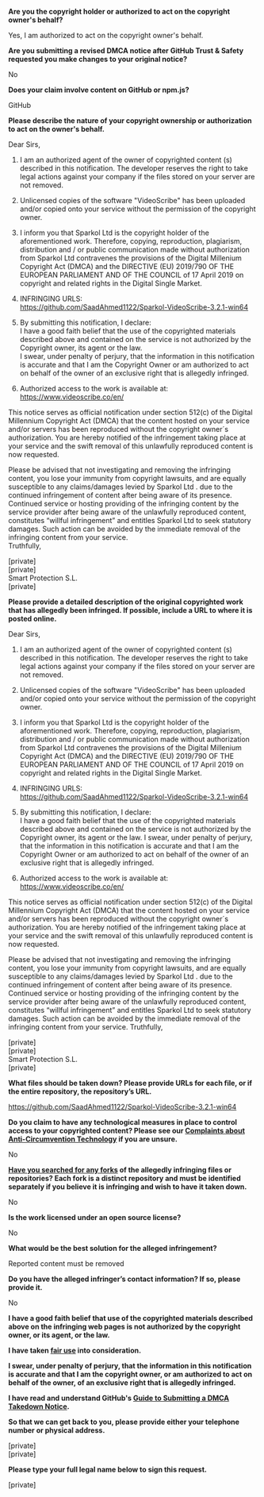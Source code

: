 **Are you the copyright holder or authorized to act on the copyright owner's behalf?**

Yes, I am authorized to act on the copyright owner's behalf.

**Are you submitting a revised DMCA notice after GitHub Trust & Safety requested you make changes to your original notice?**

No

**Does your claim involve content on GitHub or npm.js?**

GitHub

**Please describe the nature of your copyright ownership or authorization to act on the owner's behalf.**

Dear Sirs,

1. I am an authorized agent of the owner of copyrighted content (s) described in this notification. The developer reserves the right to take legal actions against your company if the files stored on your server are not removed.

2. Unlicensed copies of the software "VideoScribe" has been uploaded and/or copied onto your service without the permission of the copyright owner.

3. I inform you that Sparkol Ltd is the copyright holder of the aforementioned work. Therefore, copying, reproduction, plagiarism, distribution and / or public communication made without authorization from Sparkol Ltd contravenes the provisions of the Digital Millenium Copyright Act (DMCA) and the DIRECTIVE (EU) 2019/790 OF THE EUROPEAN PARLIAMENT AND OF THE COUNCIL of 17 April 2019 on copyright and related rights in the Digital Single Market.

4. INFRINGING URLS:  
https://github.com/SaadAhmed1122/Sparkol-VideoScribe-3.2.1-win64

5. By submitting this notification, I declare:  
I have a good faith belief that the use of the copyrighted materials described above and contained on the service is not authorized by the Copyright owner, its agent or the law.  
I swear, under penalty of perjury, that the information in this notification is accurate and that I am the Copyright Owner or am authorized to act on behalf of the owner of an exclusive right that is allegedly infringed.

6. Authorized access to the work is available at: https://www.videoscribe.co/en/

This notice serves as official notification under section 512(c) of the Digital Millennium Copyright Act (DMCA) that the content hosted on your service and/or servers has been reproduced without the copyright owner´s authorization.
You are hereby notified of the infringement taking place at your service and the swift removal of this unlawfully reproduced content is now requested.

Please be advised that not investigating and removing the infringing content, you lose your immunity from copyright lawsuits, and are equally susceptible to any claims/damages levied by Sparkol Ltd . due to the continued infringement of content after being aware of its presence.
Continued service or hosting providing of the infringing content by the service provider after being aware of the unlawfully reproduced content, constitutes “willful infringement” and entitles Sparkol Ltd to seek statutory damages. Such action can be avoided by the immediate removal of the infringing content from your service.  
Truthfully,  

[private]  
[private]  
Smart Protection S.L.  
[private]  

**Please provide a detailed description of the original copyrighted work that has allegedly been infringed. If possible, include a URL to where it is posted online.**

Dear Sirs,

1. I am an authorized agent of the owner of copyrighted content (s) described in this notification. The developer reserves the right to take legal actions against your company if the files stored on your server are not removed.

2. Unlicensed copies of the software "VideoScribe" has been uploaded and/or copied onto your service without the permission of the copyright owner.

3. I inform you that Sparkol Ltd is the copyright holder of the aforementioned work. Therefore, copying, reproduction, plagiarism, distribution and / or public communication made without authorization from Sparkol Ltd contravenes the provisions of the Digital Millenium Copyright Act (DMCA) and the DIRECTIVE (EU) 2019/790 OF THE EUROPEAN PARLIAMENT AND OF THE COUNCIL of 17 April 2019 on copyright and related rights in the Digital Single Market.

4. INFRINGING URLS:  
https://github.com/SaadAhmed1122/Sparkol-VideoScribe-3.2.1-win64

5. By submitting this notification, I declare:  
I have a good faith belief that the use of the copyrighted materials described above and contained on the service is not authorized by the Copyright owner, its agent or the law.
I swear, under penalty of perjury, that the information in this notification is accurate and that I am the Copyright Owner or am authorized to act on behalf of the owner of an exclusive right that is allegedly infringed.

6. Authorized access to the work is available at: https://www.videoscribe.co/en/

This notice serves as official notification under section 512(c) of the Digital Millennium Copyright Act (DMCA) that the content hosted on your service and/or servers has been reproduced without the copyright owner´s authorization.
You are hereby notified of the infringement taking place at your service and the swift removal of this unlawfully reproduced content is now requested.

Please be advised that not investigating and removing the infringing content, you lose your immunity from copyright lawsuits, and are equally susceptible to any claims/damages levied by Sparkol Ltd . due to the continued infringement of content after being aware of its presence.
Continued service or hosting providing of the infringing content by the service provider after being aware of the unlawfully reproduced content, constitutes “willful infringement” and entitles Sparkol Ltd to seek statutory damages. Such action can be avoided by the immediate removal of the infringing content from your service.
Truthfully,  

[private]  
[private]  
Smart Protection S.L.  
[private]  

**What files should be taken down? Please provide URLs for each file, or if the entire repository, the repository’s URL.**

https://github.com/SaadAhmed1122/Sparkol-VideoScribe-3.2.1-win64

**Do you claim to have any technological measures in place to control access to your copyrighted content? Please see our <a href="https://docs.github.com/articles/guide-to-submitting-a-dmca-takedown-notice#complaints-about-anti-circumvention-technology">Complaints about Anti-Circumvention Technology</a> if you are unsure.**

No

**<a href="https://docs.github.com/articles/dmca-takedown-policy#b-what-about-forks-or-whats-a-fork">Have you searched for any forks</a> of the allegedly infringing files or repositories? Each fork is a distinct repository and must be identified separately if you believe it is infringing and wish to have it taken down.**

No

**Is the work licensed under an open source license?**

No

**What would be the best solution for the alleged infringement?**

Reported content must be removed

**Do you have the alleged infringer’s contact information? If so, please provide it.**

No

**I have a good faith belief that use of the copyrighted materials described above on the infringing web pages is not authorized by the copyright owner, or its agent, or the law.**

**I have taken <a href="https://www.lumendatabase.org/topics/22">fair use</a> into consideration.**

**I swear, under penalty of perjury, that the information in this notification is accurate and that I am the copyright owner, or am authorized to act on behalf of the owner, of an exclusive right that is allegedly infringed.**

**I have read and understand GitHub's <a href="https://docs.github.com/articles/guide-to-submitting-a-dmca-takedown-notice/">Guide to Submitting a DMCA Takedown Notice</a>.**

**So that we can get back to you, please provide either your telephone number or physical address.**

[private]  
[private]  

**Please type your full legal name below to sign this request.**

[private]  
